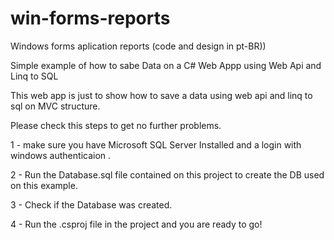# win-forms-reports
Windows forms aplication reports (code and design in pt-BR))

Simple example of how to sabe Data on a C# Web Appp using Web Api and Linq to SQL

This web app is just to show how to save a data using web api and linq to sql on MVC structure.

Please check this steps to get no further problems.

1 - make sure you have Microsoft SQL Server Installed and a login with windows authenticaion .

2 - Run the Database.sql file contained on this project to create the DB used on this example.

3 - Check if the Database was created.

4 - Run the .csproj file in the project and you are ready to go!
